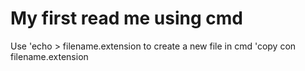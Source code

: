 # My first read me using cmd

Use 'echo > filename.extension to create a new file in cmd
'copy con filename.extension
